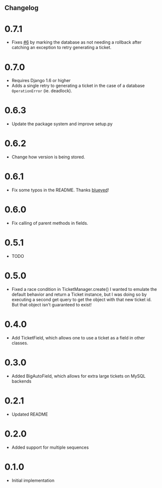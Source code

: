 Changelog
---------

# 0.7.1

* Fixes [#6](https://github.com/streeter/django-ticketing/issues/6) by marking
the database as not needing a rollback after catching an exception to retry
generating a ticket.

# 0.7.0

* Requires Django 1.6 or higher
* Adds a single retry to generating a ticket in the case of a database
`OperationError` (ie. deadlock).


# 0.6.3

* Update the package system and improve setup.py


# 0.6.2

* Change how version is being stored.


# 0.6.1

* Fix some typos in the README. Thanks [blueyed](https://github.com/blueyed)!


# 0.6.0

* Fix calling of parent methods in fields.


# 0.5.1

* TODO


# 0.5.0

* Fixed a race condition in TicketManager.create() I wanted to emulate the
default behavior and return a Ticket instance, but I was doing so by executing
a second get query to get the object with that new ticket id. But that object
isn't guaranteed to exist!


# 0.4.0

* Add TicketField, which allows one to use a ticket as a field in other classes.


# 0.3.0

* Added BigAutoField, which allows for extra large tickets on MySQL backends


# 0.2.1

* Updated README


# 0.2.0

* Added support for multiple sequences


# 0.1.0
* Initial implementation
